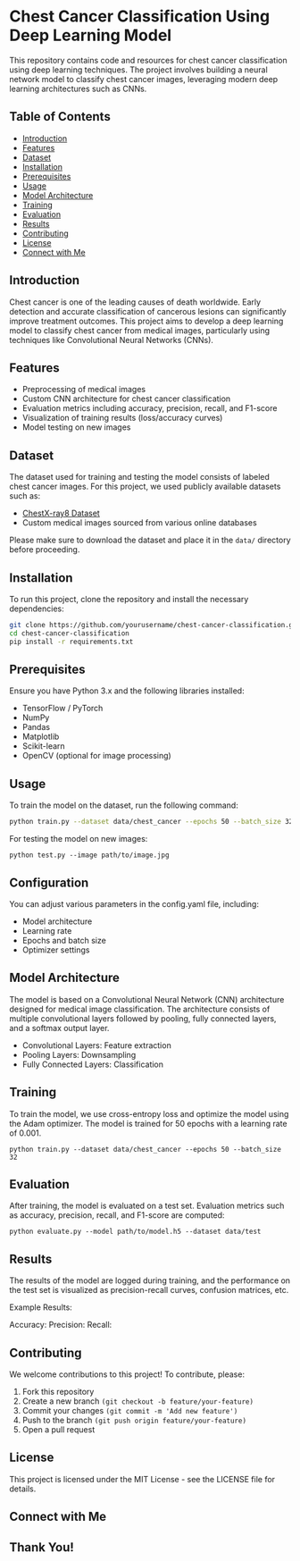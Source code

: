 # Chest Cancer Classification Using Deep Learning Model

This repository contains code and resources for chest cancer classification using deep learning techniques. The project involves building a neural network model to classify chest cancer images, leveraging modern deep learning architectures such as CNNs.

## Table of Contents
- [Introduction](#introduction)
- [Features](#features)
- [Dataset](#dataset)
- [Installation](#installation)
- [Prerequisites](#prerequisites)
- [Usage](#usage)
- [Model Architecture](#model-architecture)
- [Training](#training)
- [Evaluation](#evaluation)
- [Results](#results)
- [Contributing](#contributing)
- [License](#license)
- [Connect with Me](#connect-with-me)

## Introduction

Chest cancer is one of the leading causes of death worldwide. Early detection and accurate classification of cancerous lesions can significantly improve treatment outcomes. This project aims to develop a deep learning model to classify chest cancer from medical images, particularly using techniques like Convolutional Neural Networks (CNNs).

## Features
- Preprocessing of medical images
- Custom CNN architecture for chest cancer classification
- Evaluation metrics including accuracy, precision, recall, and F1-score
- Visualization of training results (loss/accuracy curves)
- Model testing on new images

## Dataset

The dataset used for training and testing the model consists of labeled chest cancer images. For this project, we used publicly available datasets such as:
- [ChestX-ray8 Dataset](https://nihcc.app.box.com/v/ChestXray-NIHCC)
- Custom medical images sourced from various online databases

Please make sure to download the dataset and place it in the `data/` directory before proceeding.

## Installation

To run this project, clone the repository and install the necessary dependencies:

```bash
git clone https://github.com/yourusername/chest-cancer-classification.git
cd chest-cancer-classification
pip install -r requirements.txt
```

## Prerequisites

Ensure you have Python 3.x and the following libraries installed:

- TensorFlow / PyTorch
- NumPy
- Pandas
- Matplotlib
- Scikit-learn
- OpenCV (optional for image processing)

## Usage

To train the model on the dataset, run the following command:
```bash
python train.py --dataset data/chest_cancer --epochs 50 --batch_size 32
```
For testing the model on new images:
```
python test.py --image path/to/image.jpg
```
## Configuration

You can adjust various parameters in the config.yaml file, including:
- Model architecture
- Learning rate
- Epochs and batch size
- Optimizer settings

## Model Architecture

The model is based on a Convolutional Neural Network (CNN) architecture designed for medical image classification. The architecture consists of multiple convolutional layers followed by pooling, fully connected layers, and a softmax output layer.

- Convolutional Layers: Feature extraction
- Pooling Layers: Downsampling
- Fully Connected Layers: Classification

## Training

To train the model, we use cross-entropy loss and optimize the model using the Adam optimizer. The model is trained for 50 epochs with a learning rate of 0.001.
```
python train.py --dataset data/chest_cancer --epochs 50 --batch_size 32
```

## Evaluation
After training, the model is evaluated on a test set. Evaluation metrics such as accuracy, precision, recall, and F1-score are computed:
```
python evaluate.py --model path/to/model.h5 --dataset data/test
```

## Results
The results of the model are logged during training, and the performance on the test set is visualized as precision-recall curves, confusion matrices, etc.

Example Results:

Accuracy: 
Precision: 
Recall: 

## Contributing
We welcome contributions to this project! To contribute, please:

1. Fork this repository
2. Create a new branch `(git checkout -b feature/your-feature)`
3. Commit your changes `(git commit -m 'Add new feature')`
4. Push to the branch `(git push origin feature/your-feature)`
5. Open a pull request

## License
This project is licensed under the MIT License - see the LICENSE file for details.

## Connect with Me

## Thank You!

